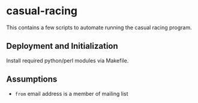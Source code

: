 # casual-racing
This contains a few scripts to automate running the casual racing program.

## Deployment and Initialization
Install required python/perl modules via Makefile.

## Assumptions
* `from` email address is a member of mailing list

